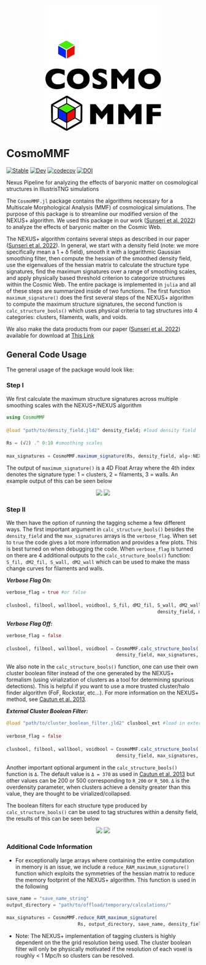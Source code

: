 <p align="center">
  <img src="Images/CosmoMMF_Dark.png#gh-dark-mode-only" width="60%">
  <img src="Images/CosmoMMF_light.png#gh-light-mode-only" width="60%">
</p>



# CosmoMMF

[![Stable](https://img.shields.io/badge/docs-stable-blue.svg)](https://James11222.github.io/CosmoMMF.jl/stable)
[![Dev](https://img.shields.io/badge/docs-dev-blue.svg)](https://James11222.github.io/CosmoMMF.jl/dev)
[![codecov](https://codecov.io/gh/James11222/CosmoMMF/branch/main/graph/badge.svg?token=cSdBAqnqya)](https://codecov.io/gh/James11222/CosmoMMF)
[![DOI](https://zenodo.org/badge/347520773.svg)](https://zenodo.org/badge/latestdoi/347520773)


Nexus Pipeline for analyzing the effects of baryonic matter on cosmological structures in IllustrisTNG simulations 

The `CosmoMMF.jl` package contains the algorithms necessary for a Multiscale Morphological Analysis (MMF) of cosmological simulations. The purpose of this package is to streamline our modified version of the NEXUS+ algorithm. We used this package in our work ([Sunseri et al. 2022](https://ui.adsabs.harvard.edu/abs/2023PhRvD.107b3514S/abstract)) to analyze the effects of baryonic matter on the Cosmic Web.

The NEXUS+ algorithm contains several steps as described in our paper ([Sunseri et al. 2022](https://ui.adsabs.harvard.edu/abs/2023PhRvD.107b3514S/abstract)). In general, we start with a density field (note: we more specifically mean a 1 + δ field), smooth it with a logarithmic Gaussian smoothing filter, then compute the hessian of the smoothed density field, use the eigenvalues of the hessian matrix to calculate the structure type signatures, find the maximum signatures over a range of smoothing scales, and apply physically based threshold criterion to categorize structures within the Cosmic Web. The entire package is implemented in `julia` and all of these steps are summarized inside of two functions. The first function `maximum_signature()` does the first several steps of the NEXUS+ algorithm to compute the maximum structure signatures, the second function is `calc_structure_bools()` which uses physical criteria to tag structures into 4 categories: clusters, filaments, walls, and voids. 

We also make the data products from our paper ([Sunseri et al. 2022](https://ui.adsabs.harvard.edu/abs/2023PhRvD.107b3514S/abstract)) available for download at [This Link](http://idark.ipmu.jp/~jia.liu/data/Baryon_Analysis_Data/)

## General Code Usage

The general usage of the package would look like:

### Step I

We first calculate the maximum structure signatures across multiple smoothing scales with the NEXUS+/NEXUS algorithm

```julia
using CosmoMMF

@load "path/to/density_field.jld2" density_field; #load density field

Rs = (√2) .^ 0:10 #smoothing scales

max_signatures = CosmoMMF.maximum_signature(Rs, density_field, alg=:NEXUSPLUS) #compute maximum signatures
```

The output of `maximum_signature()` is a 4D Float Array where the 4th index denotes the signature type: 1 = clusters, 2 = filaments, 3 = walls. An example output of this can be seen below

<p align="center">
  <img src="Images/final_NEXUSPLUS_Signatures_hydro_dark.png#gh-dark-mode-only" width="100%">
  <img src="Images/final_NEXUSPLUS_Signatures_hydro.png#gh-light-mode-only" width="100%">
</p>

### Step II

We then have the option of running the tagging scheme a few different ways. The first important argument in `calc_structure_bools()` besides the `density_field` and the `max_signatures` arrays is the `verbose_flag`. When
set to `true` the code gives a lot more information and provides a few plots. This is best turned on when
debugging the code. When `verbose_flag` is turned on there are 4 additional outputs to the `calc_structure_bools()`
function: `S_fil, dM2_fil, S_wall, dM2_wall` which can be used to make the mass change curves for filaments and
walls. 

***Verbose Flag On:***

```julia
verbose_flag = true #or false

clusbool, filbool, wallbool, voidbool, S_fil, dM2_fil, S_wall, dM2_wall = CosmoMMF.calc_structure_bools(
                                                       density_field, max_signatures, verbose_flag) #tag structures
```

***Verbose Flag Off:***

```julia
verbose_flag = false 

clusbool, filbool, wallbool, voidbool = CosmoMMF.calc_structure_bools(
                                        density_field, max_signatures, verbose_flag) #tag structures
```

We also note in the `calc_structure_bools()` function, one can use their own cluster boolean filter instead of the one generated by the NEXUS+ formalism (using virialization of clusters as a tool for determining spurious detections). This is helpful if you want to use a more trusted cluster/halo finder algorithm (FoF, Rockstar, etc...). For more information on the NEXUS+ method, see [Cautun et al. 2013](https://academic.oup.com/mnras/article/429/2/1286/1038906). 

***External Cluster Boolean Filter:***

```julia
@load "path/to/cluster_boolean_filter.jld2" clusbool_ext #load in externally computed boolean filter for clusters

verbose_flag = false 

clusbool, filbool, wallbool, voidbool = CosmoMMF.calc_structure_bools(
                                        density_field, max_signatures, verbose_flag, clusbool_ext) #tag structures
```

Another important optional argument in the `calc_structure_bools()` function is `Δ`. The default value is `Δ = 370` as used in [Cautun et al. 2013](https://academic.oup.com/mnras/article/429/2/1286/1038906) but other values can be 200 or 500 corresponding to `R_200` or `R_500`. `Δ` is the overdensity parameter, when clusters achieve a density greater than this value, they are thought to be virialized/collapsed.

The boolean filters for each structure type produced by `calc_structure_bools()` can be used to tag structures within a density field, the results of this can be seen below

<p align="center">
  <img src="Images/final_tagging_figure_dark.png#gh-dark-mode-only" width="100%">
  <img src="Images/final_tagging_figure.png#gh-light-mode-only" width="100%">
</p>


### Additional Code Information 

* For exceptionally large arrays where containing the entire computation in memory is an issue, we include a `reduce_RAM_maximum_signature()` function which exploits the symmetries of the hessian matrix to reduce the memory footprint of the NEXUS+ algorithm. This function is used in the following

```julia
save_name = "save_name_string"
output_directory = "path/to/offload/temporary/calculations/"

max_signatures = CosmoMMF.reduce_RAM_maximum_signature(
                          Rs, output_directory, save_name, density_field, alg=:NEXUSPLUS)
```

* Note: The NEXUS+ implementation of tagging clusters is highly dependent on the the grid resolution being used. The cluster boolean filter will only be physically motivated if the resolution of each voxel is roughly < 1 Mpc/h so clusters can be resolved. 


